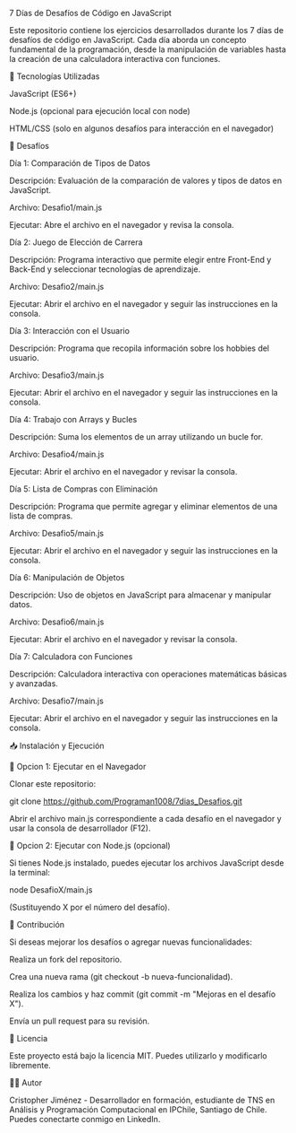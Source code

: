 7 Días de Desafíos de Código en JavaScript

Este repositorio contiene los ejercicios desarrollados durante los 7 días de desafíos de código en JavaScript. Cada día aborda un concepto fundamental de la programación, desde la manipulación de variables hasta la creación de una calculadora interactiva con funciones.

📌 Tecnologías Utilizadas

JavaScript (ES6+)

Node.js (opcional para ejecución local con node)

HTML/CSS (solo en algunos desafíos para interacción en el navegador)

🚀 Desafíos

Día 1: Comparación de Tipos de Datos

Descripción: Evaluación de la comparación de valores y tipos de datos en JavaScript.

Archivo: Desafio1/main.js

Ejecutar: Abre el archivo en el navegador y revisa la consola.

Día 2: Juego de Elección de Carrera

Descripción: Programa interactivo que permite elegir entre Front-End y Back-End y seleccionar tecnologías de aprendizaje.

Archivo: Desafio2/main.js

Ejecutar: Abrir el archivo en el navegador y seguir las instrucciones en la consola.

Día 3: Interacción con el Usuario

Descripción: Programa que recopila información sobre los hobbies del usuario.

Archivo: Desafio3/main.js

Ejecutar: Abrir el archivo en el navegador y seguir las instrucciones en la consola.

Día 4: Trabajo con Arrays y Bucles

Descripción: Suma los elementos de un array utilizando un bucle for.

Archivo: Desafio4/main.js

Ejecutar: Abrir el archivo en el navegador y revisar la consola.

Día 5: Lista de Compras con Eliminación

Descripción: Programa que permite agregar y eliminar elementos de una lista de compras.

Archivo: Desafio5/main.js

Ejecutar: Abrir el archivo en el navegador y seguir las instrucciones en la consola.

Día 6: Manipulación de Objetos

Descripción: Uso de objetos en JavaScript para almacenar y manipular datos.

Archivo: Desafio6/main.js

Ejecutar: Abrir el archivo en el navegador y revisar la consola.

Día 7: Calculadora con Funciones

Descripción: Calculadora interactiva con operaciones matemáticas básicas y avanzadas.

Archivo: Desafio7/main.js

Ejecutar: Abrir el archivo en el navegador y seguir las instrucciones en la consola.

📥 Instalación y Ejecución

🔹 Opcion 1: Ejecutar en el Navegador

Clonar este repositorio:

git clone https://github.com/Programan1008/7dias_Desafios.git

Abrir el archivo main.js correspondiente a cada desafío en el navegador y usar la consola de desarrollador (F12).

🔹 Opcion 2: Ejecutar con Node.js (opcional)

Si tienes Node.js instalado, puedes ejecutar los archivos JavaScript desde la terminal:

node DesafioX/main.js

(Sustituyendo X por el número del desafío).

🤝 Contribución

Si deseas mejorar los desafíos o agregar nuevas funcionalidades:

Realiza un fork del repositorio.

Crea una nueva rama (git checkout -b nueva-funcionalidad).

Realiza los cambios y haz commit (git commit -m "Mejoras en el desafío X").

Envía un pull request para su revisión.

📜 Licencia

Este proyecto está bajo la licencia MIT. Puedes utilizarlo y modificarlo libremente.

🧑‍💻 Autor

Cristopher Jiménez - Desarrollador en formación, estudiante de TNS en Análisis y Programación Computacional en IPChile, Santiago de Chile. Puedes conectarte conmigo en LinkedIn.
